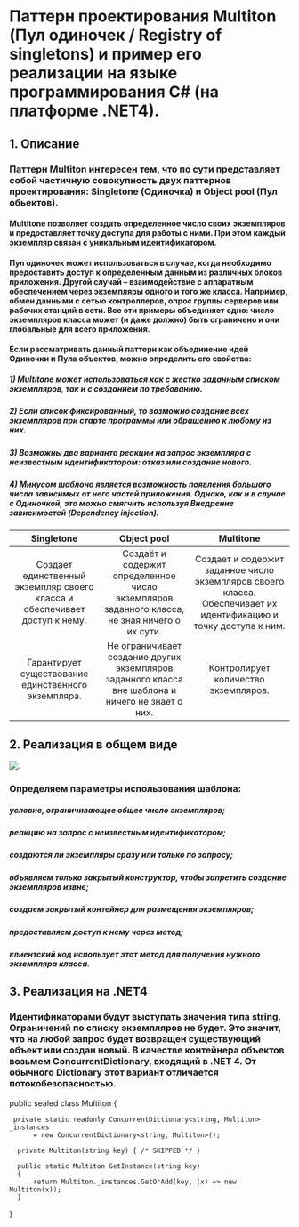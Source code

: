 # Паттерн проектирования Multiton (Пул одиночек / Registry of singletons) и пример его реализации на языке программирования C# (на платформе .NET4).

## 1. Описание

### Паттерн Multiton интересен тем, что по сути представляет собой частичную совокупность двух паттернов проектирования: Singletone (Одиночка) и Object pool (Пул обьектов).
#### Multitone позволяет создать определенное число своих экземпляров и предоставляет точку доступа для работы с ними. При этом каждый экземпляр связан с уникальным идентификатором.
#### Пул одиночек может использоваться в случае, когда необходимо предоставить доступ к определенным данным из различных блоков приложения. Другой случай – взаимодействие с аппаратным обеспечением через экземпляры одного и того же класса. Например, обмен данными с сетью контроллеров, опрос группы серверов или рабочих станций в сети. Все эти примеры объединяет одно: число экземпляров класса может (и даже должно) быть ограничено и они глобальные для всего приложения.
#### Если рассматривать данный паттерн как объединение идей Одиночки и Пула объектов, можно определить его свойства:
  #####   1) Multitone может использоваться как с жестко заданным списком экземпляров, так и с созданием по требованию.
  #####   2) Если список фиксированный, то возможно создание всех экземпляров при старте программы или обращению к любому из них.
  #####   3) Возможны два варианта реакции на запрос экземпляра с неизвестным идентификатором: отказ или создание нового.
  #####   4) Минусом шаблона является возможность появления большого числа зависимых от него частей приложения. Однако, как и в случае с        Одиночкой, это можно смягчить используя Внедрение зависимостей (Dependency injection).

| Singletone | Object pool | Multitone |
| :------: | :------: | :------: |
| Создает единственный экземпляр своего класса и обеспечивает доступ к нему. | Создаёт и содержит определенное число экземпляров заданного класса, не зная ничего о их сути. | Создает и содержит заданное число экземпляров своего класса. Обеспечивает их идентификацию и точку доступа к ним. |
| Гарантирует существование единственного экземпляра. | Не ограничивает создание других экземпляров заданного класса вне шаблона и ничего не знает о них. | Контролирует количество экземпляров. |

## 2. Реализация в общем виде

![.](https://github.com/Nikita-Ivanov347/Hub/blob/master/Multitone.png)

### Определяем параметры использования шаблона:
  #####   условие, ограничивающее общее число экземпляров;
  #####   реакцию на запрос с неизвестным идентификатором;
  #####   создаются ли экземпляры сразу или только по запросу;
  #####   объявляем только закрытый конструктор, чтобы запретить создание экземпляров извне;
  #####   создаем закрытый контейнер для размещения экземпляров;
  #####   предоставляем доступ к нему через метод;
  #####   клиентский код использует этот метод для получения нужного экземпляра класса.

## 3. Реализация на .NET4

### Идентификаторами будут выступать значения типа string. Ограничений по списку экземпляров не будет. Это значит, что на любой запрос будет возвращен существующий объект или создан новый. В качестве контейнера объектов возьмем ConcurrentDictionary, входящий в .NET 4. От обычного Dictionary этот вариант отличается потокобезопасностью.

public sealed class Multiton {
   
     private static readonly ConcurrentDictionary<string, Multiton> _instances 
          = new ConcurrentDictionary<string, Multiton>();

      private Multiton(string key) { /* SKIPPED */ }

      public static Multiton GetInstance(string key)
      {
          return Multiton._instances.GetOrAdd(key, (x) => new Multiton(x));
      }
  } 

